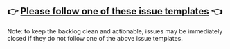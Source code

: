 ## 👉 [Please follow one of these issue templates](https://github.com/athennaio/template/issues/new/choose) 👈

<!-- Love Athenna? Please consider supporting our collective: 👉  https://opencollective.com/athennaio/donate -->

Note: to keep the backlog clean and actionable, issues may be immediately closed if they do not follow one of the above issue templates.
